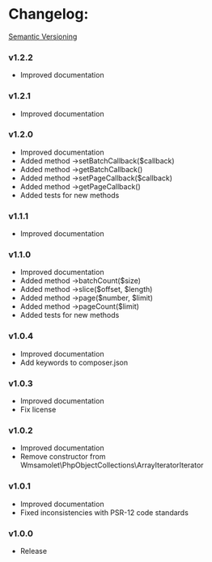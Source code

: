 # Changelog:
[Semantic Versioning](https://semver.org/)

### v1.2.2
- Improved documentation

### v1.2.1
- Improved documentation

### v1.2.0
- Improved documentation
- Added method ->setBatchCallback($callback)
- Added method ->getBatchCallback()
- Added method ->setPageCallback($callback)
- Added method ->getPageCallback()
- Added tests for new methods

### v1.1.1
- Improved documentation

### v1.1.0
- Improved documentation
- Added method ->batchCount($size)
- Added method ->slice($offset, $length)
- Added method ->page($number, $limit)
- Added method ->pageCount($limit)
- Added tests for new methods

### v1.0.4
- Improved documentation
- Add keywords to composer.json

### v1.0.3
- Improved documentation
- Fix license

### v1.0.2
- Improved documentation
- Remove constructor from Wmsamolet\PhpObjectCollections\ArrayIteratorIterator

### v1.0.1
- Improved documentation
- Fixed inconsistencies with PSR-12 code standards

### v1.0.0
- Release